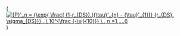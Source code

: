 (<a href="https://www.codecogs.com/eqnedit.php?latex={P}'_n&space;=&space;{\exp{&space;\frac{&space;(1-r_{DS}).({\tau}'_{n}&space;-&space;{\tau}'_{1})}&space;{r_{DS}.&space;\sigma_{DS}}}&space;.&space;\&space;10^{\frac&space;{-\xi}{10}}}&space;\&space;,&space;n&space;=1,...,6" target="_blank"><img src="https://latex.codecogs.com/gif.latex?{P}'_n&space;=&space;{\exp{&space;\frac{&space;(1-r_{DS}).({\tau}'_{n}&space;-&space;{\tau}'_{1})}&space;{r_{DS}.&space;\sigma_{DS}}}&space;.&space;\&space;10^{\frac&space;{-\xi}{10}}}&space;\&space;,&space;n&space;=1,...,6" title="{P}'_n = {\exp{ \frac{ (1-r_{DS}).({\tau}'_{n} - {\tau}'_{1})} {r_{DS}. \sigma_{DS}}} . \ 10^{\frac {-\xi}{10}}} \ , n =1,...,6" /></a>)
